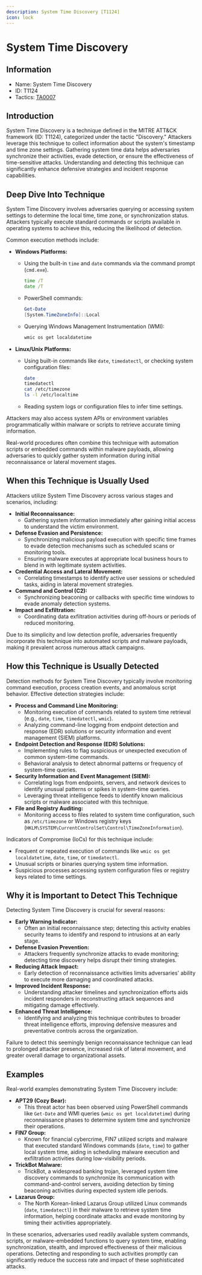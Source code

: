 ```yaml
---
description: System Time Discovery [T1124]
icon: lock
---
```


# System Time Discovery

## Information

* Name: System Time Discovery
* ID: T1124
* Tactics: [TA0007](./)

## Introduction

System Time Discovery is a technique defined in the MITRE ATT\&CK framework (ID: T1124), categorized under the tactic "Discovery." Attackers leverage this technique to collect information about the system's timestamp and time zone settings. Gathering system time data helps adversaries synchronize their activities, evade detection, or ensure the effectiveness of time-sensitive attacks. Understanding and detecting this technique can significantly enhance defensive strategies and incident response capabilities.

## Deep Dive Into Technique

System Time Discovery involves adversaries querying or accessing system settings to determine the local time, time zone, or synchronization status. Attackers typically execute standard commands or scripts available in operating systems to achieve this, reducing the likelihood of detection.

Common execution methods include:

* **Windows Platforms:**
  *   Using the built-in `time` and `date` commands via the command prompt (`cmd.exe`).

      ```cmd
      time /T
      date /T
      ```
  *   PowerShell commands:

      ```powershell
      Get-Date
      [System.TimeZoneInfo]::Local
      ```
  *   Querying Windows Management Instrumentation (WMI):

      ```cmd
      wmic os get localdatetime
      ```
* **Linux/Unix Platforms:**
  *   Using built-in commands like `date`, `timedatectl`, or checking system configuration files:

      ```bash
      date
      timedatectl
      cat /etc/timezone
      ls -l /etc/localtime
      ```
  * Reading system logs or configuration files to infer time settings.

Attackers may also access system APIs or environment variables programmatically within malware or scripts to retrieve accurate timing information.

Real-world procedures often combine this technique with automation scripts or embedded commands within malware payloads, allowing adversaries to quickly gather system information during initial reconnaissance or lateral movement stages.

## When this Technique is Usually Used

Attackers utilize System Time Discovery across various stages and scenarios, including:

* **Initial Reconnaissance:**
  * Gathering system information immediately after gaining initial access to understand the victim environment.
* **Defense Evasion and Persistence:**
  * Synchronizing malicious payload execution with specific time frames to evade detection mechanisms such as scheduled scans or monitoring tools.
  * Ensuring malware executes at appropriate local business hours to blend in with legitimate system activities.
* **Credential Access and Lateral Movement:**
  * Correlating timestamps to identify active user sessions or scheduled tasks, aiding in lateral movement strategies.
* **Command and Control (C2):**
  * Synchronizing beaconing or callbacks with specific time windows to evade anomaly detection systems.
* **Impact and Exfiltration:**
  * Coordinating data exfiltration activities during off-hours or periods of reduced monitoring.

Due to its simplicity and low detection profile, adversaries frequently incorporate this technique into automated scripts and malware payloads, making it prevalent across numerous attack campaigns.

## How this Technique is Usually Detected

Detection methods for System Time Discovery typically involve monitoring command execution, process creation events, and anomalous script behavior. Effective detection strategies include:

* **Process and Command Line Monitoring:**
  * Monitoring execution of commands related to system time retrieval (e.g., `date`, `time`, `timedatectl`, `wmic`).
  * Analyzing command-line logging from endpoint detection and response (EDR) solutions or security information and event management (SIEM) platforms.
* **Endpoint Detection and Response (EDR) Solutions:**
  * Implementing rules to flag suspicious or unexpected execution of common system-time commands.
  * Behavioral analysis to detect abnormal patterns or frequency of system-time queries.
* **Security Information and Event Management (SIEM):**
  * Correlating logs from endpoints, servers, and network devices to identify unusual patterns or spikes in system-time queries.
  * Leveraging threat intelligence feeds to identify known malicious scripts or malware associated with this technique.
* **File and Registry Auditing:**
  * Monitoring access to files related to system time configuration, such as `/etc/timezone` or Windows registry keys (`HKLM\SYSTEM\CurrentControlSet\Control\TimeZoneInformation`).

Indicators of Compromise (IoCs) for this technique include:

* Frequent or repeated execution of commands like `wmic os get localdatetime`, `date`, `time`, or `timedatectl`.
* Unusual scripts or binaries querying system time information.
* Suspicious processes accessing system configuration files or registry keys related to time settings.

## Why it is Important to Detect This Technique

Detecting System Time Discovery is crucial for several reasons:

* **Early Warning Indicator:**
  * Often an initial reconnaissance step; detecting this activity enables security teams to identify and respond to intrusions at an early stage.
* **Defense Evasion Prevention:**
  * Attackers frequently synchronize attacks to evade monitoring; detecting time discovery helps disrupt their timing strategies.
* **Reducing Attack Impact:**
  * Early detection of reconnaissance activities limits adversaries' ability to execute more damaging and coordinated attacks.
* **Improved Incident Response:**
  * Understanding attacker timelines and synchronization efforts aids incident responders in reconstructing attack sequences and mitigating damage effectively.
* **Enhanced Threat Intelligence:**
  * Identifying and analyzing this technique contributes to broader threat intelligence efforts, improving defensive measures and preventative controls across the organization.

Failure to detect this seemingly benign reconnaissance technique can lead to prolonged attacker presence, increased risk of lateral movement, and greater overall damage to organizational assets.

## Examples

Real-world examples demonstrating System Time Discovery include:

* **APT29 (Cozy Bear):**
  * This threat actor has been observed using PowerShell commands like `Get-Date` and WMI queries (`wmic os get localdatetime`) during reconnaissance phases to determine system time and synchronize their operations.
* **FIN7 Group:**
  * Known for financial cybercrime, FIN7 utilized scripts and malware that executed standard Windows commands (`date`, `time`) to gather local system time, aiding in scheduling malware execution and exfiltration activities during low-visibility periods.
* **TrickBot Malware:**
  * TrickBot, a widespread banking trojan, leveraged system time discovery commands to synchronize its communication with command-and-control servers, avoiding detection by timing beaconing activities during expected system idle periods.
* **Lazarus Group:**
  * The North Korean-linked Lazarus Group utilized Linux commands (`date`, `timedatectl`) in their malware to retrieve system time information, helping coordinate attacks and evade monitoring by timing their activities appropriately.

In these scenarios, adversaries used readily available system commands, scripts, or malware-embedded functions to query system time, enabling synchronization, stealth, and improved effectiveness of their malicious operations. Detecting and responding to such activities promptly can significantly reduce the success rate and impact of these sophisticated attacks.
